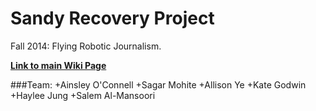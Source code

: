 Sandy Recovery Project
======================
Fall 2014: Flying Robotic Journalism.

**[Link to main Wiki Page](https://github.com/sagar-sm/sandy-recovery-project/wiki)**

###Team:
+Ainsley O'Connell
+Sagar Mohite
+Allison Ye
+Kate Godwin
+Haylee Jung
+Salem Al-Mansoori


